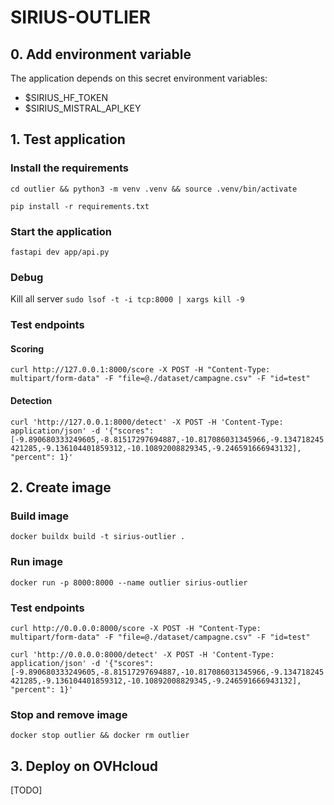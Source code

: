 # SIRIUS-OUTLIER

## 0. Add environment variable
The application depends on this secret environment variables:
- $SIRIUS_HF_TOKEN
- $SIRIUS_MISTRAL_API_KEY

## 1. Test application

### Install the requirements

`cd outlier && python3 -m venv .venv && source .venv/bin/activate`

`pip install -r requirements.txt`

### Start the application
`fastapi dev app/api.py`

### Debug
Kill all server
`sudo lsof -t -i tcp:8000 | xargs kill -9`

### Test endpoints

#### Scoring
`curl http://127.0.0.1:8000/score -X POST -H "Content-Type: multipart/form-data" -F "file=@./dataset/campagne.csv" -F "id=test"`

#### Detection
`curl 'http://127.0.0.1:8000/detect' -X POST -H 'Content-Type: application/json' -d '{"scores":[-9.890680333249605,-8.81517297694887,-10.817086031345966,-9.134718245421285,-9.136104401859312,-10.10892008829345,-9.246591666943132], "percent": 1}'`

## 2. Create image

### Build image
`docker buildx build -t sirius-outlier .`

### Run image
`docker run -p 8000:8000 --name outlier sirius-outlier`


### Test endpoints
`curl http://0.0.0.0:8000/score -X POST -H "Content-Type: multipart/form-data" -F "file=@./dataset/campagne.csv" -F "id=test"`

`curl 'http://0.0.0.0:8000/detect' -X POST -H 'Content-Type: application/json' -d '{"scores":[-9.890680333249605,-8.81517297694887,-10.817086031345966,-9.134718245421285,-9.136104401859312,-10.10892008829345,-9.246591666943132], "percent": 1}'`


### Stop and remove image
`docker stop outlier && docker rm outlier`


## 3. Deploy on OVHcloud
[TODO]